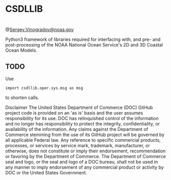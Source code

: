 # CSDLLIB
# 
@Sergey.Vinogradov@noaa.gov

Python3 framework of libraries required for interfacing with,
and pre- and post-processing of the NOAA National Ocean Service's
2D and 3D Coastal Ocean Models.

## TODO

Use 

```import csdllib.oper.sys.msg as msg```

to shorten calls.


Disclaimer
The United States Department of Commerce (DOC) GitHub project code is provided on an 'as is' basis and the user assumes responsibility for its use. DOC has relinquished control of the information and no longer has responsibility to protect the integrity, confidentiality, or availability of the information. Any claims against the Department of Commerce stemming from the use of its GitHub project will be governed by all applicable Federal law. Any reference to specific commercial products, processes, or services by service mark, trademark, manufacturer, or otherwise, does not constitute or imply their endorsement, recommendation or favoring by the Department of Commerce. The Department of Commerce seal and logo, or the seal and logo of a DOC bureau, shall not be used in any manner to imply endorsement of any commercial product or activity by DOC or the United States Government.
